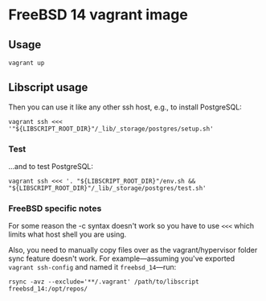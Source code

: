 FreeBSD 14 vagrant image
========================

## Usage

    vagrant up

## Libscript usage

Then you can use it like any other ssh host, e.g., to install PostgreSQL:

    vagrant ssh <<< '"${LIBSCRIPT_ROOT_DIR}"/_lib/_storage/postgres/setup.sh'

### Test

…and to test PostgreSQL:

    vagrant ssh <<< '. "${LIBSCRIPT_ROOT_DIR}"/env.sh && "${LIBSCRIPT_ROOT_DIR}"/_lib/_storage/postgres/test.sh'

### FreeBSD specific notes

For some reason the -c syntax doesn't work so you have to use `<<<` which limits what host shell you are using.

Also, you need to manually copy files over as the vagrant/hypervisor folder sync feature doesn't work.
For example—assuming you've exported `vagrant ssh-config` and named it `freebsd_14`—run:

    rsync -avz --exclude='**/.vagrant' /path/to/libscript freebsd_14:/opt/repos/
